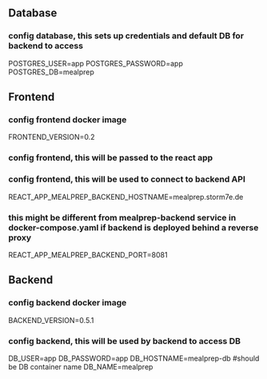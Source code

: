 ## Database

### config database, this sets up credentials and default DB for backend to access

POSTGRES_USER=app
POSTGRES_PASSWORD=app
POSTGRES_DB=mealprep

## Frontend

### config frontend docker image

FRONTEND_VERSION=0.2

### config frontend, this will be passed to the react app

### config frontend, this will be used to connect to backend API

REACT_APP_MEALPREP_BACKEND_HOSTNAME=mealprep.storm7e.de

### this might be different from mealprep-backend service in docker-compose.yaml if backend is deployed behind a reverse proxy

REACT_APP_MEALPREP_BACKEND_PORT=8081

## Backend

### config backend docker image

BACKEND_VERSION=0.5.1

### config backend, this will be used by backend to access DB

DB_USER=app
DB_PASSWORD=app
DB_HOSTNAME=mealprep-db #should be DB container name
DB_NAME=mealprep
